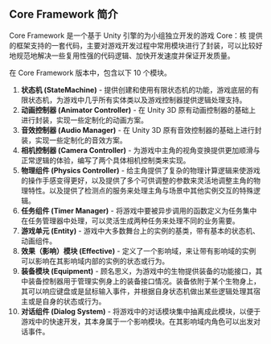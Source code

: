 ## Core Framework 简介

Core Framework 是一个基于 Unity 引擎的为小组独立开发的游戏 Core：核 提供的框架支持的一套代码，主要对游戏开发过程中常用模块进行了封装，可以比较好地规范地解决一些复用性强的代码逻辑、加快开发速度并保证开发质量。

在 Core Framework 版本中，包含以下 10 个模块。

1. **状态机 (StateMachine)** - 提供创建和使用有限状态机的功能，游戏底层的有限状态机，为游戏中几乎所有实体类以及游戏控制器提供逻辑处理支持。
2. **动画控制器 (Animator Controller)** - 在 Unity 3D 原有动画控制器的基础上进行封装，实现一些定制化的动画方案。
3. **音效控制器 (Audio Manager)** - 在 Unity 3D 原有音效控制器的基础上进行封装，实现一些定制化的音效方案。
4. **相机控制器 (Camera Controller)** - 为游戏中主角的视角变换提供更加顺滑与正常逻辑的体验，编写了两个具体相机控制类来实现。
5. **物理组件 (Physics Controller)** - 给主角提供了复杂的物理计算逻辑来使游戏的操作手感变得更好，以及提供了多个可供调整的参数来灵活地调整主角的物理特性。以及提供了检测点的服务来处理主角与场景中其他实例交互的特殊逻辑。
6. **任务组件 (Timer Manager)** - 将游戏中要被异步调用的函数定义为任务集中在任务管理器中处理，可以灵活生成两种任务来处理不同的业务需要。
7. **游戏单元 (Entity)** - 游戏中大多数舞台上的实例的基类，带有基本的状态机、动画组件。
8. **效果（影响）模块 (Effective)** - 定义了一个影响域，来让带有影响域的实例可以影响在其影响域内部的实例的状态或行为。
9. **装备模块 (Equipment)** - 顾名思义，为游戏中的生物提供装备的功能接口，其中装备控制器用于管理实例身上的装备接口情况。装备依附于某个生物身上，其可以响应键盘或是鼠标输入事件，并根据自身状态机做出某些逻辑处理其宿主或是自身的状态或行为。
10. **对话组件 (Dialog System)** - 将游戏中的对话模块集中抽离成此模块，以便于游戏中的快速开发，其本身属于一个影响模块。在其影响域内角色可以出发对话事件。
